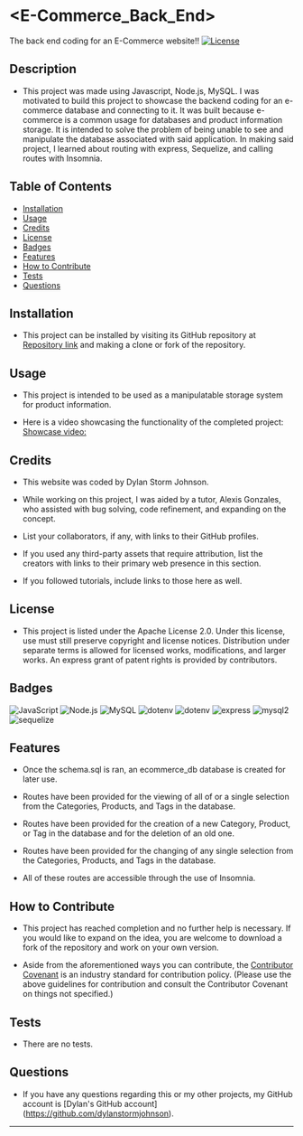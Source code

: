 # <E-Commerce_Back_End>

The back end coding for an E-Commerce website!!
[![License](https://img.shields.io/badge/License-Apache_2.0-blue.svg)](https://opensource.org/licenses/Apache-2.0)

## Description

- This project was made using Javascript, Node.js, MySQL. I was motivated to build this project to showcase the backend coding for an e-commerce database and connecting to it. It was built because e-commerce is a common usage for databases and product information storage. It is intended to solve the problem of being unable to see and manipulate the database associated with said application. In making said project, I learned about routing with express, Sequelize, and calling routes with Insomnia.

## Table of Contents

- [Installation](#installation)
- [Usage](#usage)
- [Credits](#credits)
- [License](#license)
- [Badges](#badges)
- [Features](#features)
- [How to Contribute](#how-to-contribute)
- [Tests](#tests)
- [Questions](#questions)

## Installation

- This project can be installed by visiting its GitHub repository at [Repository link](https://github.com/dylanstormjohnson/E-Commerce_Back_End) and making a clone or fork of the repository.

## Usage

- This project is intended to be used as a manipulatable storage system for product information.

- Here is a video showcasing the functionality of the completed project:
  [Showcase video:](https://drive.google.com/file/d/1U69tIBTDSMOvJ46e6i1qLH65WUN-iCXH/view)

## Credits

- This website was coded by Dylan Storm Johnson.

- While working on this project, I was aided by a tutor, Alexis Gonzales, who assisted with bug solving, code refinement, and expanding on the concept.

- List your collaborators, if any, with links to their GitHub profiles.

- If you used any third-party assets that require attribution, list the creators with links to their primary web presence in this section.

- If you followed tutorials, include links to those here as well.

## License

- This project is listed under the Apache License 2.0. Under this license, use must still preserve copyright and license notices. Distribution under separate terms is allowed for licensed works, modifications, and larger works. An express grant of patent rights is provided by contributors.

## Badges

![JavaScript](https://img.shields.io/badge/-JavaScript-black?style=flat-square&logo=javascript) ![Node.js](https://img.shields.io/badge/-Node.js-black?style=flat-square&logo=node.js) ![MySQL](https://img.shields.io/badge/-MySQL-black?style=flat-square&logo=mysql)   ![dotenv](https://img.shields.io/badge/nodemon-%5E2.0.3-orange)   ![dotenv](https://img.shields.io/badge/dotenv-%5E8.2.0-orange) ![express](https://img.shields.io/badge/express-%5E4.17.1-orange) ![mysql2](https://img.shields.io/badge/mysql2-%5E2.1.0-orange) ![sequelize](https://img.shields.io/badge/sequelize-%5E5.21.7-orange)

## Features

- Once the schema.sql is ran, an ecommerce_db database is created for later use.

- Routes have been provided for the viewing of all of or a single selection from the Categories, Products, and Tags in the database.

- Routes have been provided for the creation of a new Category, Product, or Tag in the database and for the deletion of an old one.

- Routes have been provided for the changing of any single selection from the Categories, Products, and Tags in the database.

- All of these routes are accessible through the use of Insomnia.

## How to Contribute

- This project has reached completion and no further help is necessary. If you would like to expand on the idea, you are welcome to download a fork of the repository and work on your own version.

- Aside from the aforementioned ways you can contribute, the [Contributor Covenant](https://www.contributor-covenant.org/) is an industry standard for contribution policy. (Please use the above guidelines for contribution and consult the Contributor Covenant on things not specified.)

## Tests

- There are no tests.

## Questions

- If you have any questions regarding this or my other projects, my GitHub account is [Dylan's GitHub account] (https://github.com/dylanstormjohnson).

---
